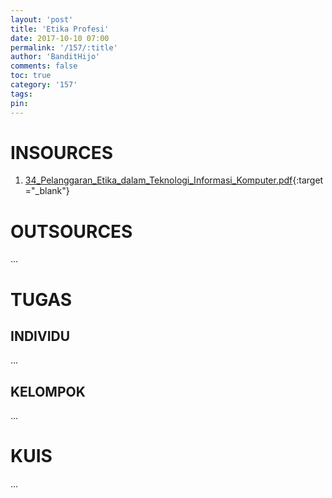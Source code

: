 ```yaml
---
layout: 'post'
title: 'Etika Profesi'
date: 2017-10-10 07:00
permalink: '/157/:title'
author: 'BanditHijo'
comments: false
toc: true
category: '157'
tags:
pin:
---
```


# INSOURCES
1. [34_Pelanggaran_Etika_dalam_Teknologi_Informasi_Komputer.pdf](https://drive.google.com/open?id=1h3s_4sb854g5xlpRREleMJ_1pydKq3D3){:target="_blank"}

# OUTSOURCES
...

# TUGAS

## INDIVIDU
...

## KELOMPOK
...

# KUIS
...

